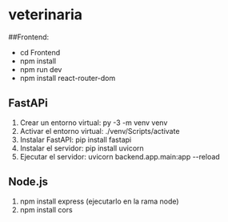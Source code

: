 # veterinaria

##Frontend:
  - cd Frontend
  - npm install
  - npm run dev
  - npm install react-router-dom



## FastAPi
1. Crear un entorno virtual: py -3 -m venv venv
2. Activar el entorno virtual: ./venv/Scripts/activate
3. Instalar FastAPI: pip install fastapi
4. Instalar el servidor: pip install uvicorn
5. Ejecutar el servidor: uvicorn backend.app.main:app --reload

## Node.js

1. npm install express (ejecutarlo en la rama node)
2. npm install cors


